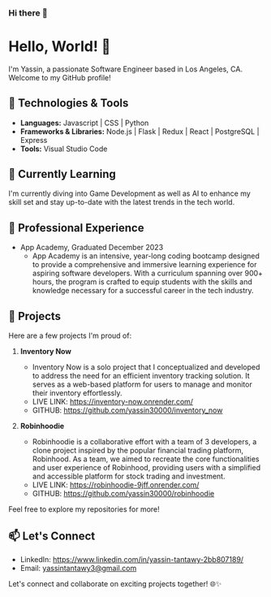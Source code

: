 ### Hi there 👋

<!--
**yassin30000/yassin30000** is a ✨ _special_ ✨ repository because its `README.md` (this file) appears on your GitHub profile.

Here are some ideas to get you started:

- 🔭 I’m currently working on ...
- 🌱 I’m currently learning ...
- 👯 I’m looking to collaborate on ...
- 🤔 I’m looking for help with ...
- 💬 Ask me about ...
- 📫 How to reach me: ...
- 😄 Pronouns: ...
- ⚡ Fun fact: ...
-->

# Hello, World! 👋

I'm Yassin, a passionate Software Engineer based in Los Angeles, CA. Welcome to my GitHub profile!

## 🔧 Technologies & Tools

- **Languages:** Javascript | CSS | Python
- **Frameworks & Libraries:** Node.js | Flask | Redux | React | PostgreSQL | Express
- **Tools:** Visual Studio Code

## 🌱 Currently Learning

I'm currently diving into Game Development as well as AI to enhance my skill set and stay up-to-date with the latest trends in the tech world.

## 💼 Professional Experience

- App Academy, Graduated December 2023
  - App Academy is an intensive, year-long coding bootcamp designed to provide a comprehensive and immersive learning experience for aspiring software developers. With a curriculum spanning over 900+ hours, the program is crafted to equip students with the skills and knowledge necessary for a successful career in the tech industry.


## 🚀 Projects

Here are a few projects I'm proud of:

1. **Inventory Now**
   - Inventory Now is a solo project that I conceptualized and developed to address the need for an efficient inventory tracking solution. It serves as a web-based platform for users to manage and monitor their inventory effortlessly.
   - LIVE LINK: https://inventory-now.onrender.com/
   - GITHUB: https://github.com/yassin30000/inventory_now


2. **Robinhoodie**
   - Robinhoodie is a collaborative effort with a team of 3 developers, a clone project inspired by the popular financial trading platform, Robinhood. As a team, we aimed to recreate the core functionalities and user experience of Robinhood, providing users with a simplified and accessible platform for stock trading and investment.
   - LIVE LINK: https://robinhoodie-9jff.onrender.com/
   - GITHUB: https://github.com/yassin30000/robinhoodie


Feel free to explore my repositories for more!

## 📫 Let's Connect

- LinkedIn: https://www.linkedin.com/in/yassin-tantawy-2bb807189/
- Email: yassintantawy3@gmail.com

Let's connect and collaborate on exciting projects together! 🌐✨
